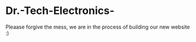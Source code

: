 # Dr.-Tech-Electronics-
Pleaase forgive the mess,  we are in the process of  building   our new  website :)
